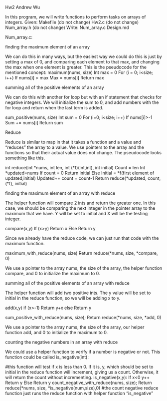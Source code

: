 Hw2
Andrew Wu

In this program, we will write functions to perform tasks on arrays of integers. 
Given:
Makefile (do not change)
Hw2.c (do not change)
Num_array.h (do not change)
Write:
Num_array.c 
Design.md

Num_array.c:

finding the maximum element of an array

We can do this in many ways, but the easiest way we could do this is just by setting a max of 0, and comparing each element to that max, and changing the max when one element is greater. This is the pseudocode for the mentioned concept:
maximum(nums, size)
Int max = 0
	For (i = 0; i<size; i++)
		If nums[i] > max
			Max = nums[i]
	Return max

summing all of the positive elements of an array

We can do this with another for loop but with an if statement that checks for negative integers. We will initialize the sum to 0, and add numbers with the for loop and return when the last term is added.

sum_positive(nums, size)
	Int sum = 0
	For (i=0; i<size; i++)
		If nums[i]>-1
			Sum += nums[i]
	Return sum

Reduce

Reduce is similar to map in that it takes a function and a value and “reduces” the array to a value. We use pointers to the array and the functions so that their actual value does not change. The pseudocode looks something like this.

int reduce(int *nums, int len, int (*f)(int,int), int initial)
	Count = len
	Int *updated=nums 
	If count = 0
		Return initial
	Else
		Initial = *f(first element of updated,initial)
		Updated++
		count = count-1
		Return reduce(*updated, count, (*f), initial)


finding the maximum element of an array with reduce

The helper function will compare 2 ints and return the greater one. In this case, we should be comparing the next integer in the pointer array to the maximum that we have. Y will be set to initial and X will be the testing integer.

compare(x,y)
	If (x>y)
		Return x
	Else
		Return y

Since we already have the reduce code, we can just run that code with the maximum function.

maximum_with_reduce(nums, size)
	Return reduce(*nums, size, *compare, 0)

We use a pointer to the array nums, the size of the array, the helper function compare, and 0 to initialize the maximum to 0.

summing all of the positive elements of an array with reduce

The helper function will add two positive ints. The y value will be set to initial in the reduce function, so we will be adding x to y.

add(x,y)
	if (x>-1)
		Return y+x
	else 
		Return y

sum_positive_with_reduce(nums, size);
	Return reduce(*nums, size, *add, 0)

We use a pointer to the array nums, the size of the array, our helper function add, and 0 to initialize the maximum to 0.

counting the negative numbers in an array with reduce

We could use a helper function to verify if a number is negative or not. This function could be called is_negative(int):

#this function will test if x is less than 0. If it is, y, which should be set to initial in the reduce function will increment, giving us a count. Otherwise, it will return the count without incrementing.
is_negative(x,y):
	If x<0
		y++
		Return y
	Else
		Return y
count_negative_with_reduce(nums, size);
	Return reduce(*nums, size, *is_negative(num,size),0)
#the count negative reduce function just runs the reduce function with helper function “is_negative”


